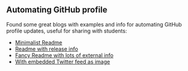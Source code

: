 ## Automating GitHub profile

Found some great blogs with examples and info for automating GitHub profile updates, useful for sharing with students:

- [Minimalist Readme](https://dev.to/vidyabhandary/minimalist-self-updating-github-profile-readme-1i14)
- [Readme with release info](https://simonwillison.net/2020/Jul/10/self-updating-profile-readme/)
- [Fancy Readme with lots of external info](https://medium.com/swlh/how-to-create-a-self-updating-readme-md-for-your-github-profile-f8b05744ca91)
- [With embedded Twitter feed as image](https://www.mokkapps.de/blog/how-i-built-a-self-updating-readme-on-my-git-hub-profile/)
